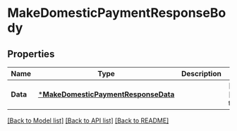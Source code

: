 # MakeDomesticPaymentResponseBody

## Properties
Name | Type | Description | Notes
------------ | ------------- | ------------- | -------------
**Data** | [***MakeDomesticPaymentResponseData**](MakeDomesticPaymentResponseData.md) |  | [optional] [default to null]

[[Back to Model list]](../README.md#documentation-for-models) [[Back to API list]](../README.md#documentation-for-api-endpoints) [[Back to README]](../README.md)

